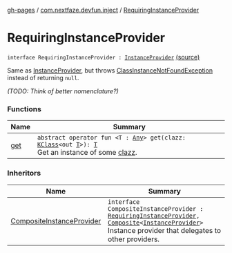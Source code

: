 [gh-pages](../../index.md) / [com.nextfaze.devfun.inject](../index.md) / [RequiringInstanceProvider](./index.md)

# RequiringInstanceProvider

`interface RequiringInstanceProvider : `[`InstanceProvider`](../-instance-provider/index.md) [(source)](https://github.com/NextFaze/dev-fun/tree/master/devfun-annotations/src/main/java/com/nextfaze/devfun/inject/InstanceProvider.kt#L53)

Same as [InstanceProvider](../-instance-provider/index.md), but throws [ClassInstanceNotFoundException](../-class-instance-not-found-exception/index.md) instead of returning `null`.

*(TODO: Think of better nomenclature?)*

### Functions

| Name | Summary |
|---|---|
| [get](get.md) | `abstract operator fun <T : `[`Any`](https://kotlinlang.org/api/latest/jvm/stdlib/kotlin/-any/index.html)`> get(clazz: `[`KClass`](https://kotlinlang.org/api/latest/jvm/stdlib/kotlin.reflect/-k-class/index.html)`<out `[`T`](get.md#T)`>): `[`T`](get.md#T)<br>Get an instance of some [clazz](get.md#com.nextfaze.devfun.inject.RequiringInstanceProvider$get(kotlin.reflect.KClass((com.nextfaze.devfun.inject.RequiringInstanceProvider.get.T)))/clazz). |

### Inheritors

| Name | Summary |
|---|---|
| [CompositeInstanceProvider](../-composite-instance-provider.md) | `interface CompositeInstanceProvider : `[`RequiringInstanceProvider`](./index.md)`, `[`Composite`](../../com.nextfaze.devfun.core/-composite/index.md)`<`[`InstanceProvider`](../-instance-provider/index.md)`>`<br>Instance provider that delegates to other providers. |
